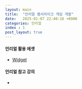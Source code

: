 ```yaml
---
layout: main  
title:  "언리얼 뱀서라이크 게임 개발"
date:   2025-01-07 22:40:16 +0900
categories: 언리얼
index : 1
post_layout: true
---
```


<h4> 언리얼 활용 에셋 </h4>
<ul class="actions">
  <li><a href="https://www.fab.com/listings/a9ebd665-564f-42a9-b96c-8888776471c7" class="button">Widget</a></li>
</ul>

<h4> 언리얼 참고 강의 </h4>
<ul class="actions">
  <li><a href="https://www.fab.com/listings/a9ebd665-564f-42a9-b96c-8888776471c7" class="button"></a></li>
</ul>

